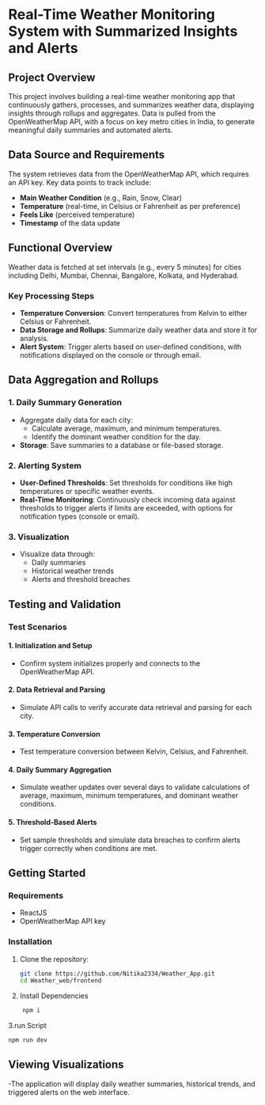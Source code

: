  # Real-Time Weather Monitoring System with Summarized Insights and Alerts

## Project Overview

This project involves building a real-time weather monitoring app that continuously gathers, processes, and summarizes weather data, displaying insights through rollups and aggregates. Data is pulled from the OpenWeatherMap API, with a focus on key metro cities in India, to generate meaningful daily summaries and automated alerts.

## Data Source and Requirements

The system retrieves data from the OpenWeatherMap API, which requires an API key. Key data points to track include:

- **Main Weather Condition** (e.g., Rain, Snow, Clear)
- **Temperature** (real-time, in Celsius or Fahrenheit as per preference)
- **Feels Like** (perceived temperature)
- **Timestamp** of the data update

## Functional Overview

Weather data is fetched at set intervals (e.g., every 5 minutes) for cities including Delhi, Mumbai, Chennai, Bangalore, Kolkata, and Hyderabad.

### Key Processing Steps
- **Temperature Conversion**: Convert temperatures from Kelvin to either Celsius or Fahrenheit.
- **Data Storage and Rollups**: Summarize daily weather data and store it for analysis.
- **Alert System**: Trigger alerts based on user-defined conditions, with notifications displayed on the console or through email.

## Data Aggregation and Rollups

### 1. Daily Summary Generation

- Aggregate daily data for each city:
  - Calculate average, maximum, and minimum temperatures.
  - Identify the dominant weather condition for the day.
- **Storage**: Save summaries to a database or file-based storage.

### 2. Alerting System

- **User-Defined Thresholds**: Set thresholds for conditions like high temperatures or specific weather events.
- **Real-Time Monitoring**: Continuously check incoming data against thresholds to trigger alerts if limits are exceeded, with options for notification types (console or email).

### 3. Visualization

- Visualize data through:
  - Daily summaries
  - Historical weather trends
  - Alerts and threshold breaches

## Testing and Validation

### Test Scenarios

#### 1. Initialization and Setup

- Confirm system initializes properly and connects to the OpenWeatherMap API.

#### 2. Data Retrieval and Parsing

- Simulate API calls to verify accurate data retrieval and parsing for each city.

#### 3. Temperature Conversion

- Test temperature conversion between Kelvin, Celsius, and Fahrenheit.

#### 4. Daily Summary Aggregation

- Simulate weather updates over several days to validate calculations of average, maximum, minimum temperatures, and dominant weather conditions.

#### 5. Threshold-Based Alerts

- Set sample thresholds and simulate data breaches to confirm alerts trigger correctly when conditions are met.

## Getting Started

### Requirements

- ReactJS
- OpenWeatherMap API key

### Installation

1. Clone the repository:
   ```sh
   git clone https://github.com/Nitika2334/Weather_App.git
   cd Weather_web/frontend
   ```

2. Install Dependencies

```sh
    npm i
```
3.run Script
  ```sh
  npm run dev
```
## Viewing Visualizations
-The application will display daily weather summaries, historical trends, and triggered alerts on the web interface.